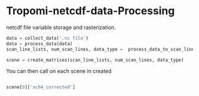 # Tropomi-netcdf-data-Processing
 netcdf file variable storage and rasterization.

 
```python
data = collect_data('.nc file')
data = process_data(data)
scan_line_lists, num_scan_lines, data_type =  process_data_to_scan_line_lists(data)

scene = create_matrices(scan_line_lists, num_scan_lines, data_type)
```

You can then call on each scene in created

```python

scene[0]['xch4_corrected']

```
